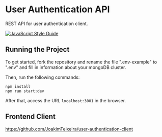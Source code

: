 # User Authentication API
REST API for user authentication client.

[![JavaScript Style Guide](https://cdn.rawgit.com/standard/standard/master/badge.svg)](https://github.com/standard/standard)

## Running the Project

To get started, fork the repository and rename the file ".env-example" to ".env" and fill in information about your mongoDB cluster.

Then, run the following commands:

    npm install
    npm run start:dev
    
After that, access the URL ```localhost:3001``` in the browser.

## Frontend Client
https://github.com/JoakimTeixeira/user-authentication-client
